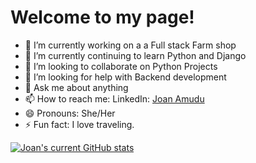 

# Welcome to my page!


- 🔭 I’m currently working on a a Full stack Farm shop
- 🌱 I’m currently continuing to learn Python and Django
- 👯 I’m looking to collaborate on Python Projects
- 🤔 I’m looking for help with Backend development
- 💬 Ask me about anything
- 📫 How to reach me: LinkedIn: [Joan Amudu](www.linkedin.com/in/joan-amudu)
- 😄 Pronouns: She/Her
- ⚡ Fun fact: I love traveling.

[![Joan's current GitHub stats](https://github-readme-stats.vercel.app/api?username=Joan-Amudu)](https://github.com/Joan-Amudu/github-readme-stats)
